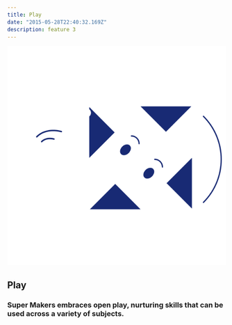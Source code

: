 ```yaml
---
title: Play
date: "2015-05-28T22:40:32.169Z"
description: feature 3
---
```

![image](./feature-play.svg#display=block;height=200px;width=auto;margin-left=auto;margin-right=auto;margin-top=0rem;margin-bottom=3rem)
## Play
### Super Makers embraces open play, nurturing skills that can be used across a variety of subjects.
